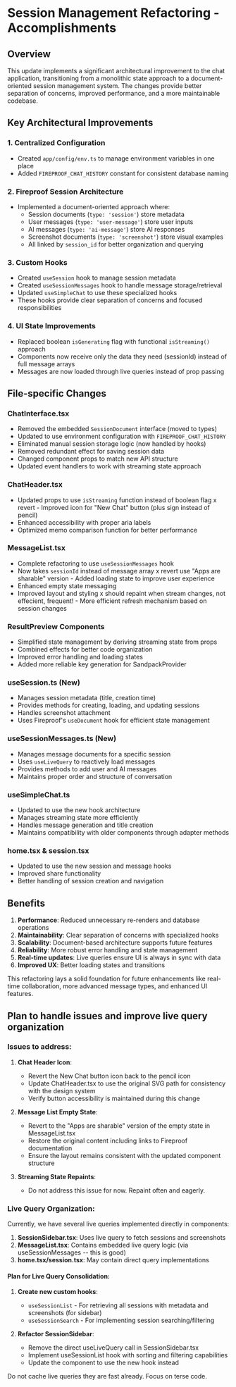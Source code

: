 # Session Management Refactoring - Accomplishments

## Overview
This update implements a significant architectural improvement to the chat application, transitioning from a monolithic state approach to a document-oriented session management system. The changes provide better separation of concerns, improved performance, and a more maintainable codebase.

## Key Architectural Improvements

### 1. Centralized Configuration
- Created `app/config/env.ts` to manage environment variables in one place
- Added `FIREPROOF_CHAT_HISTORY` constant for consistent database naming

### 2. Fireproof Session Architecture
- Implemented a document-oriented approach where:
  - Session documents (`type: 'session'`) store metadata
  - User messages (`type: 'user-message'`) store user inputs
  - AI messages (`type: 'ai-message'`) store AI responses
  - Screenshot documents (`type: 'screenshot'`) store visual examples
  - All linked by `session_id` for better organization and querying

### 3. Custom Hooks
- Created `useSession` hook to manage session metadata
- Created `useSessionMessages` hook to handle message storage/retrieval
- Updated `useSimpleChat` to use these specialized hooks
- These hooks provide clear separation of concerns and focused responsibilities

### 4. UI State Improvements
- Replaced boolean `isGenerating` flag with functional `isStreaming()` approach
- Components now receive only the data they need (sessionId) instead of full message arrays
- Messages are now loaded through live queries instead of prop passing

## File-specific Changes

### ChatInterface.tsx
- Removed the embedded `SessionDocument` interface (moved to types)
- Updated to use environment configuration with `FIREPROOF_CHAT_HISTORY`
- Eliminated manual session storage logic (now handled by hooks)
- Removed redundant effect for saving session data
- Changed component props to match new API structure
- Updated event handlers to work with streaming state approach

### ChatHeader.tsx
- Updated props to use `isStreaming` function instead of boolean flag
x revert - Improved icon for "New Chat" button (plus sign instead of pencil)
- Enhanced accessibility with proper aria labels
- Optimized memo comparison function for better performance

### MessageList.tsx
- Complete refactoring to use `useSessionMessages` hook
- Now takes `sessionId` instead of message array
x revert use "Apps are sharable" version - Added loading state to improve user experience
- Enhanced empty state messaging
- Improved layout and styling
x should repaint when stream changes, not effecient, frequent! - More efficient refresh mechanism based on session changes

### ResultPreview Components
- Simplified state management by deriving streaming state from props
- Combined effects for better code organization
- Improved error handling and loading states
- Added more reliable key generation for SandpackProvider

### useSession.ts (New)
- Manages session metadata (title, creation time)
- Provides methods for creating, loading, and updating sessions
- Handles screenshot attachment
- Uses Fireproof's `useDocument` hook for efficient state management

### useSessionMessages.ts (New)
- Manages message documents for a specific session
- Uses `useLiveQuery` to reactively load messages
- Provides methods to add user and AI messages
- Maintains proper order and structure of conversation

### useSimpleChat.ts
- Updated to use the new hook architecture
- Manages streaming state more efficiently
- Handles message generation and title creation
- Maintains compatibility with older components through adapter methods

### home.tsx & session.tsx
- Updated to use the new session and message hooks
- Improved share functionality
- Better handling of session creation and navigation

## Benefits

1. **Performance**: Reduced unnecessary re-renders and database operations
2. **Maintainability**: Clear separation of concerns with specialized hooks
3. **Scalability**: Document-based architecture supports future features
4. **Reliability**: More robust error handling and state management
5. **Real-time updates**: Live queries ensure UI is always in sync with data
6. **Improved UX**: Better loading states and transitions

This refactoring lays a solid foundation for future enhancements like real-time collaboration, more advanced message types, and enhanced UI features.

## Plan to handle issues and improve live query organization

### Issues to address:

1. **Chat Header Icon**: 
   - Revert the New Chat button icon back to the pencil icon
   - Update ChatHeader.tsx to use the original SVG path for consistency with the design system
   - Verify button accessibility is maintained during this change

2. **Message List Empty State**: 
   - Revert to the "Apps are sharable" version of the empty state in MessageList.tsx
   - Restore the original content including links to Fireproof documentation
   - Ensure the layout remains consistent with the updated component structure

3. **Streaming State Repaints**: 
   - Do not address this issue for now. Repaint often and eagerly.

### Live Query Organization:

Currently, we have several live queries implemented directly in components:

1. **SessionSidebar.tsx**: Uses live query to fetch sessions and screenshots
2. **MessageList.tsx**: Contains embedded live query logic (via useSessionMessages -- this is good)
3. **home.tsx/session.tsx**: May contain direct query implementations

#### Plan for Live Query Consolidation:

1. **Create new custom hooks**:
   - `useSessionList` - For retrieving all sessions with metadata and screenshots (for sidebar)
   - `useSessionSearch` - For implementing session searching/filtering

2. **Refactor SessionSidebar**:
   - Remove the direct useLiveQuery call in SessionSidebar.tsx
   - Implement useSessionList hook with sorting and filtering capabilities
   - Update the component to use the new hook instead

Do not cache live queries they are fast already. Focus on terse code.
